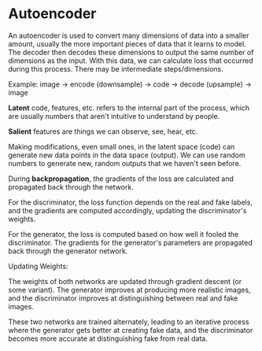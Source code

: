 # Autoencoder

An autoencoder is used to convert many dimensions of data into a smaller amount, usually the more important pieces of data that it learns to model. The decoder then decodes these dimensions to output the same number of dimensions as the input. With this data, we can calculate loss that occurred during this process. There may be intermediate steps/dimensions.

Example: image -> encode (downsample) -> code -> decode (upsample) -> image

**Latent** code, features, etc. refers to the internal part of the process, which are usually numbers that aren't intuitive to understand by people.

**Salient** features are things we can observe, see, hear, etc.

Making modifications, even small ones, in the latent space (code) can generate new data points in the data space (output). We can use random numbers to generate new, random outputs that we haven't seen before.

During **backpropagation**, the gradients of the loss are calculated and propagated back through the network.

For the discriminator, the loss function depends on the real and fake labels, and the gradients are computed accordingly, updating the discriminator's weights.

For the generator, the loss is computed based on how well it fooled the discriminator. The gradients for the generator's parameters are propagated back through the generator network.

Updating Weights:

The weights of both networks are updated through gradient descent (or some variant). The generator improves at producing more realistic images, and the discriminator improves at distinguishing between real and fake images.

These two networks are trained alternately, leading to an iterative process where the generator gets better at creating fake data, and the discriminator becomes more accurate at distinguishing fake from real data.